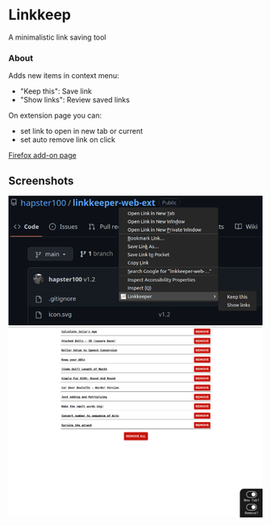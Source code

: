 # Linkkeep

A minimalistic link saving tool

### About

Adds new items in context menu:
- "Keep this": Save link
- "Show links": Review saved links

On extension page you can:
- set link to open in new tab or current
- set auto remove link on click

[Firefox add-on page](https://addons.mozilla.org/en-US/firefox/addon/linkkeeper/)

## Screenshots

![Context menu](/screenshots/context-menu.png)
![Extension page](/screenshots/ext-page.png)



